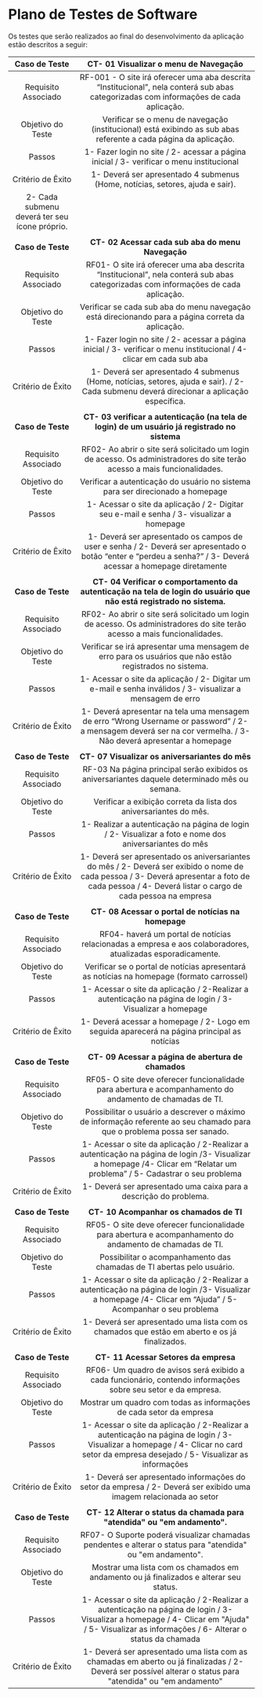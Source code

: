 # Plano de Testes de Software

Os testes que serão realizados ao final do desenvolvimento da aplicação estão descritos a seguir:
 
| **Caso de Teste** 	| **CT- 01 Visualizar o menu de  Navegação** 	|
|:---:	|:---:	|
|	Requisito Associado 	| RF-001 - O site irá oferecer uma aba descrita “Institucional”, nela conterá sub abas categorizadas com informações de cada aplicação. |
| Objetivo do Teste 	| Verificar se o menu de navegação (institucional) está exibindo as sub abas referente a cada página da aplicação. |
| Passos 	| 1- Fazer login no site / 2- acessar a página inicial / 3- verificar o menu institucional|
|Critério de Êxito |1- Deverá ser apresentado 4 submenus (Home, notícias, setores, ajuda e sair).
2- Cada submenu deverá ter seu ícone próprio.|
|  	|  	|
| **Caso de Teste** 	| **CT- 02 Acessar cada sub aba do menu Navegação**	|
|Requisito Associado | RF01- O site irá oferecer uma aba descrita “Institucional”, nela conterá sub abas categorizadas com informações de cada aplicação. |
| Objetivo do Teste 	| Verificar se cada sub aba do menu navegação está direcionando para a página correta da aplicação. |
| Passos 	|1- Fazer login no site / 2- acessar a página inicial / 3- verificar o menu institucional / 4- clicar em cada sub aba |
|Critério de Êxito |1- Deverá ser apresentado 4 submenus (Home, notícias, setores, ajuda e sair). / 2- Cada submenu deverá direcionar a aplicação específica.|
|  	|  	|
| **Caso de Teste** 	| **CT- 03 verificar a autenticação (na tela de login) de um usuário já registrado no sistema**	|
|Requisito Associado | RF02- Ao abrir o site será solicitado um login de acesso. Os administradores do site terão acesso a mais funcionalidades. |
| Objetivo do Teste 	| Verificar a autenticação do usuário no sistema para ser direcionado a homepage|
| Passos 	|1- Acessar o site da aplicação / 2- Digitar seu e-mail e senha / 3- visualizar a homepage|
|Critério de Êxito |1- Deverá ser apresentado os campos de user e senha / 2- Deverá ser apresentado o botão “enter e “perdeu a senha?” / 3- Deverá acessar a homepage diretamente|
|  	|  	|
| **Caso de Teste** 	| **CT- 04 Verificar o comportamento da autenticação na tela de login do usuário que não está registrado no sistema.**	|
|Requisito Associado |RF02- Ao abrir o site será solicitado um login de acesso. Os administradores do site terão acesso a mais funcionalidades.  |
| Objetivo do Teste 	|Verificar se irá apresentar uma mensagem de erro para os usuários que não estão registrados no sistema.|
| Passos 	|1- Acessar o site da aplicação / 2- Digitar um e-mail e senha inválidos / 3- visualizar a mensagem de erro|
|Critério de Êxito |1- Deverá apresentar na tela uma mensagem de erro “Wrong Username or password” / 2- a mensagem deverá ser na cor vermelha. / 3- Não deverá apresentar a homepage|
|  	|  	|
| **Caso de Teste** 	| **CT- 07 Visualizar os aniversariantes do mês**	|
|Requisito Associado |RF-03 Na página principal serão exibidos os aniversariantes daquele determinado mês ou semana.|
| Objetivo do Teste 	|Verificar a exibição correta da lista dos aniversariantes do mês.|
| Passos|1- Realizar a autenticação na página de login / 2- Visualizar a foto e nome dos aniversariantes do mês|
|Critério de Êxito |1- Deverá ser apresentado os aniversariantes do mês / 2- Deverá ser exibido o nome de cada pessoa / 3- Deverá apresentar a foto de cada pessoa / 4- Deverá listar o cargo de cada pessoa na empresa|
|  	|  	|
| **Caso de Teste** 	| **CT- 08 Acessar o portal de notícias na homepage**	|
|Requisito Associado |RF04- haverá um portal de notícias relacionadas a empresa e aos colaboradores, atualizadas esporadicamente.|
| Objetivo do Teste 	|Verificar se o portal de notícias apresentará as notícias na homepage (formato carrossel) |
| Passos|1- Acessar o site da aplicação / 2-Realizar a autenticação na página de login / 3- Visualizar a homepage|
|Critério de Êxito|1- Deverá acessar a homepage / 2- Logo em seguida aparecerá na página principal as notícias |
|  	|  	|
| **Caso de Teste** 	| **CT- 09 Acessar a página de abertura de chamados**	|
|Requisito Associado |RF05- O site deve oferecer funcionalidade para abertura e acompanhamento do andamento de chamadas de TI.|
| Objetivo do Teste 	|Possibilitar o usuário a descrever o máximo de informação referente ao seu chamado para que o problema possa ser sanado. |
| Passos |1- Acessar o site da aplicação / 2-Realizar a autenticação na página de login /3- Visualizar a homepage /4- Clicar em “Relatar um problema” / 5- Cadastrar o seu problema|
|Critério de Êxito |1- Deverá ser apresentado uma caixa para a descrição do problema. |
|  	|  	|
| **Caso de Teste** 	| **CT- 10 Acompanhar os chamados de TI**	|
|Requisito Associado |RF05- O site deve oferecer funcionalidade para abertura e acompanhamento do andamento de chamadas de TI. |
| Objetivo do Teste 	|Possibilitar o acompanhamento das chamadas de TI abertas pelo usuário.|
| Passos 	|1- Acessar o site da aplicação / 2-Realizar a autenticação na página de login /3- Visualizar a homepage /4- Clicar em “Ajuda” / 5- Acompanhar o seu problema|
|Critério de Êxito |1- Deverá ser apresentado uma lista com os chamados que estão em aberto e os já finalizados.|
|  	|  	|
| **Caso de Teste** 	| **CT- 11 Acessar Setores da empresa**	|
|Requisito Associado |RF06- Um quadro de avisos será exibido a cada funcionário, contendo informações sobre seu setor e da empresa.|
| Objetivo do Teste 	|Mostrar um quadro com todas as informações de cada setor da empresa|
| Passos|1- Acessar o site da aplicação / 2-Realizar a autenticação na página de login / 3- Visualizar a homepage / 4- Clicar no card setor da empresa desejado / 5-  Visualizar as informações|
|Critério de Êxito |1- Deverá ser apresentado informações do setor da empresa / 2- Deverá ser exibido uma imagem relacionada ao setor|
|  	|  	|
| **Caso de Teste** 	| **CT- 12 Alterar o status da chamada para "atendida" ou "em andamento".**	|
|Requisito Associado |RF07- O Suporte poderá visualizar chamadas pendentes e alterar o status para "atendida" ou "em andamento".|
| Objetivo do Teste 	|Mostrar uma lista com os chamados em andamento ou já finalizados e alterar seu status.|
| Passos|1- Acessar o site da aplicação / 2-Realizar a autenticação na página de login / 3- Visualizar a homepage / 4- Clicar em "Ajuda" / 5-  Visualizar as informações / 6- Alterar o status da chamada|
|Critério de Êxito |1- Deverá ser apresentado uma lista com as chamadas em aberto ou já finalizadas / 2- Deverá ser possível alterar o status para "atendida" ou "em andamento"|
